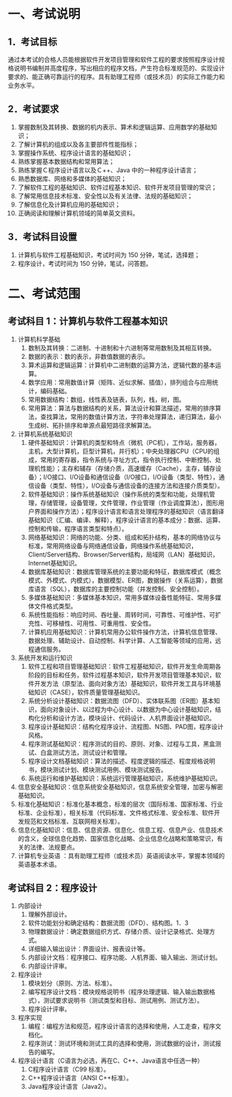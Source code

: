 # 一、考试说明

## 1．考试目标

通过本考试的合格人员能根据软件开发项目管理和软件工程的要求按照程序设计规格说明书编制并高度程序，写出相应的程序文档，产生符合标准规范的、实现设计要求的、能正确可靠运行的程序。具有助理工程师（或技术员）的实际工作能力和业务水平。

## 2．考试要求

1. 掌握数制及其转换、数据的机内表示、算术和逻辑运算、应用数学的基础知识；
2. 了解计算机的组成以及各主要部件性能指标；
3. 掌握操作系统、程序设计语言的基础知识；
4. 熟练掌握基本数据结构和常用算法；
5. 熟练掌握Ｃ程序设计语言以及Ｃ++、Java 中的一种程序设计语言；
6. 熟悉数据库、网络和多媒体的基础知识；
7. 了解软件工程的基础知识、软件过程基本知识、软件开发项目管理的常识；
8. 了解常用信息技术标准、安全性以及有关法律、法规的基础知识；
9. 了解信息化及计算机应用的基础知识；
10. 正确阅读和理解计算机领域的简单英文资料。

## 3．考试科目设置

1. 计算机与软件工程基础知识，考试时间为 150 分钟，笔试，选择题；
2. 程序设计，考试时间为 150 分钟，笔试，问答题。

# 二、考试范围

## 考试科目 1：计算机与软件工程基本知识

1. 计算机科学基础
   1. 数制及其转换：二进制、十进制和十六进制等常用数制及其相互转换。
   2. 数据的表示：数的表示，非数值数据的表示。
   3. 算术运算和逻辑运算：计算机中二进制数的运算方法，逻辑代数的基本运算。
   4. 数学应用：常用数值计算（矩阵、近似求解、插值），排列组合与应用统计，编码基础。
   5. 常用数据结构：数组，线性表及链表，队列，栈，树，图。
   6. 常用算法：算法与数据结构的关系，算法设计和算法描述，常用的排序算法，查找算法，常用的数值计算方法，字符串处理算法，递归算法，最小生成树、拓扑排序和单源点最短路径求解算法。
2. 计算机系统基础知识
   1. 硬件基础知识：计算机的类型和特点（微机（PC机），工作站，服务器，主机，大型计算机，巨型计算机，并行机）；中央处理器CPU（CPU的组成，常用的寄存器，指令系统与寻址方式，指令执行控制、中断控制、处理机性能）；主存和辅存（存储介质，高速缓存（Cache），主存，辅存设备）；I/O接口、I/O设备和通信设备（I/O接口，I/O设备（类型、特性），通信设备（类型、特性），I/O设备与通信设备的连接方法和连接介质类型）。
   2. 软件基础知识：操作系统基础知识（操作系统的类型和功能，处理机管理，存储管理，设备管理，文件管理，作业管理（作业调度算法），图形用户界面和操作方法）；程序设计语言和语言处理程序的基础知识（语言翻译基础知识（汇编、编译、解释），程序设计语言的基本成分：数据、运算、控制和传输，程序语言类型和特点）。
   3. 网络基础知识：网络的功能、分类、组成和拓扑结构，基本的网络协议与标准，常用网络设备与网络通信设备，网络操作系统基础知识，Client/Server结构、Browser/Server结构，局域网（LAN）基础知识，Internet基础知识。
   4. 数据库基础知识：数据库管理系统的主要功能和特征，数据库模式（概念模式、外模式、内模式），数据模型、ER图，数据操作（关系运算），数据库语言（SQL），数据库的主要控制功能（并发控制、安全控制）。
   5. 多媒体基础知识：多媒体基本知识，常用多媒体设备性能特征、常用多媒体文件格式类型。
   6. 系统性能指标：响应时间、吞吐量、周转时间，可靠性、可维护性、可扩充性、可移植性、可用性、可重用性、安全性。
   7. 计算机应用基础知识：计算机常用办公软件操作方法，计算机信息管理、数据处理、辅助设计、自动控制、科学计算、人工智能等领域的应用，远程通信服务。
3. 系统开发和运行知识
   1. 软件工程和项目管理基础知识：软件工程基础知识，软件开发生命周期各阶段的目标和任务，软件过程基本知识，软件开发项目管理基本知识，软件开发方法（原型法、面向对象方法）基础知识，软件开发工具与环境基础知识（CASE），软件质量管理基础知识。
   2. 系统分析设计基础知识：数据流图（DFD）、实体联系图（ER图）基本知识，面向对象设计、以过程为中心设计、以数据为中心设计基础知识，结构化分析和设计方法，模块设计、代码设计、人机界面设计基础知识。
   3. 程序设计基础知识：结构化程序设计、流程图、NS图、PAD图，程序设计风格。
   4. 程序测试基础知识：程序测试的目的、原则、对象、过程与工具，黑盒测试、白盒测试方法，测试设计和管理。
   5. 程序设计文档基础知识：算法的描述、程度逻辑的描述、程度规格说明书，模块测试计划、模块测试用例、模块测试报告。
   6. 系统运行和维护基础知识：系统运行管理基础知识，系统维护基础知识。
4. 信息安全基础知识：信息系统安全基础知识，信息系统安全管理，加密与解密基础知识。
5. 标准化基础知识：标准化基本概念，标准的层次（国际标准、国家标准、行业标准、企业标准），相关标准（代码标准、文件格式标准、安全标准、软件开发规范和文档标准、互联网相关标准）。
6. 信息化基础知识：信息、信息资源、信息化、信息工程、信息产业、信息技术的含义，全球信息化趋势、国家信息化战略、企业信息化战略和策略常识，有关的法律、法规要点。
7. 计算机专业英语 ：具有助理工程师（或技术员）英语阅读水平，掌握本领域的英语基本术语。

## 考试科目 2：程序设计 

1. 内部设计
   1. 理解外部设计。
   2. 软件功能划分和确定结构：数据流图（DFD）、结构图。1．3 
   3. 物理数据设计：确定数据组织方式、存储介质、设计记录格式、处理方式。
   4. 详细输入输出设计：界面设计、报表设计等。
   5. 内部设计文档：程序接口、程序功能、人机界面、输入输出、测试计划。
   6. 内部设计评审。
2. 程序设计
   1. 模块划分（原则、方法、标准）。
   2. 编写程序设计文档：模块规格说明书（程序处理逻辑、输入输出数据格式），测试要求说明书（测试类型和目标、测试用例、测试方法）。
   3. 程序设计评审。
3. 程序实现
   1. 编程：编程方法和规范，程序设计语言的选择和使用，人工走查，程序文档化。
   2. 程序测试：测试环境和测试工具的选择和使用，测试数据的设计，测试报告的编写。
4. 程序设计语言（C语言为必选，再在C、C++、Java语言中任选一种）
   1. C程序设计语言（C99 标准）。
   2. C++程序设计语言（ANSI C++标准）。
   3. Java程序设计语言（Java2）。